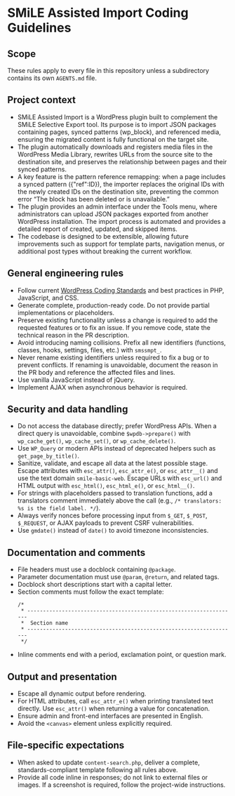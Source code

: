 # SMiLE Assisted Import Coding Guidelines

## Scope
These rules apply to every file in this repository unless a subdirectory contains its own `AGENTS.md` file.

## Project context
- SMiLE Assisted Import is a WordPress plugin built to complement the SMiLE Selective Export tool. Its purpose is to import JSON packages containing pages, synced patterns (wp_block), and referenced media, ensuring the migrated content is fully functional on the target site.
- The plugin automatically downloads and registers media files in the WordPress Media Library, rewrites URLs from the source site to the destination site, and preserves the relationship between pages and their synced patterns.
- A key feature is the pattern reference remapping: when a page includes a synced pattern ({"ref":ID}), the importer replaces the original IDs with the newly created IDs on the destination site, preventing the common error “The block has been deleted or is unavailable.”
- The plugin provides an admin interface under the Tools menu, where administrators can upload JSON packages exported from another WordPress installation. The import process is automated and provides a detailed report of created, updated, and skipped items.
- The codebase is designed to be extensible, allowing future improvements such as support for template parts, navigation menus, or additional post types without breaking the current workflow.

## General engineering rules
- Follow current [WordPress Coding Standards](https://developer.wordpress.org/coding-standards/) and best practices in PHP, JavaScript, and CSS.
- Generate complete, production-ready code. Do not provide partial implementations or placeholders.
- Preserve existing functionality unless a change is required to add the requested features or to fix an issue. If you remove code, state the technical reason in the PR description.
- Avoid introducing naming collisions. Prefix all new identifiers (functions, classes, hooks, settings, files, etc.) with `smssmpt_`.
- Never rename existing identifiers unless required to fix a bug or to prevent conflicts. If renaming is unavoidable, document the reason in the PR body and reference the affected files and lines.
- Use vanilla JavaScript instead of jQuery.
- Implement AJAX when asynchronous behavior is required.

## Security and data handling
- Do not access the database directly; prefer WordPress APIs. When a direct query is unavoidable, combine `$wpdb->prepare()` with `wp_cache_get()`, `wp_cache_set()`, or `wp_cache_delete()`.
- Use `WP_Query` or modern APIs instead of deprecated helpers such as `get_page_by_title()`.
- Sanitize, validate, and escape all data at the latest possible stage. Escape attributes with `esc_attr()`, `esc_attr_e()`, or `esc_attr__()` and use the text domain `smile-basic-web`. Escape URLs with `esc_url()` and HTML output with `esc_html()`, `esc_html_e()`, or `esc_html__()`.
- For strings with placeholders passed to translation functions, add a translators comment immediately above the call (e.g., `/* translators: %s is the field label. */`).
- Always verify nonces before processing input from `$_GET`, `$_POST`, `$_REQUEST`, or AJAX payloads to prevent CSRF vulnerabilities.
- Use `gmdate()` instead of `date()` to avoid timezone inconsistencies.

## Documentation and comments
- File headers must use a docblock containing `@package`.
- Parameter documentation must use `@param`, `@return`, and related tags.
- Docblock short descriptions start with a capital letter.
- Section comments must follow the exact template:
  ```
  /*
   * -------------------------------------------------------------------
   *  Section name
   * -------------------------------------------------------------------
   */
  ```
- Inline comments end with a period, exclamation point, or question mark.

## Output and presentation
- Escape all dynamic output before rendering.
- For HTML attributes, call `esc_attr_e()` when printing translated text directly. Use `esc_attr()` when returning a value for concatenation.
- Ensure admin and front-end interfaces are presented in English.
- Avoid the `<canvas>` element unless explicitly required.

## File-specific expectations
- When asked to update `content-search.php`, deliver a complete, standards-compliant template following all rules above.
- Provide all code inline in responses; do not link to external files or images. If a screenshot is required, follow the project-wide instructions.


